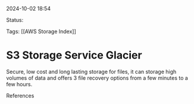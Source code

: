 2024-10-02 18:54

Status:

Tags:
[[AWS Storage Index]]
# S3 Storage Service Glacier

Secure, low cost and long lasting storage for files, it can storage high volumes of data and offers 3 file recovery options from a few minutes to a few hours.


References 
[]()
